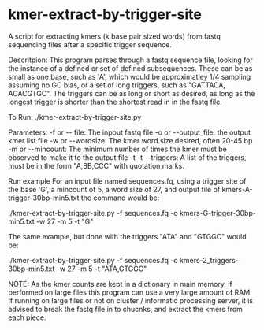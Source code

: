 # kmer-extract-by-trigger-site
A script for extracting kmers (k base pair sized words) from fastq sequencing files after a specific trigger sequence.

Descritpion:
This program parses through a fastq sequence file, looking for the instance of a defined
or set of defined subsequences. These can be as small as one base, such as 'A', which
would be approximatley 1/4 sampling assuming no GC bias, or a set of long triggers, 
such as "GATTACA, ACACGTGC". The triggers can be as long or short as desired, as
long as the longest trigger is shorter than the shortest read in in the fastq file.

To Run:
./kmer-extract-by-trigger-site.py <parameters>

Parameters:
-f or -- file: The inpout fastq file
-o or --output_file: the output kmer list file
-w or --wordsize: The kmer word size desired, often 20-45 bp
-m or --mincount: The minimum number of times the kmer must be observed to make it to the output file
-t -t --triggers: A list of the triggers, must be in the form \"A,BB,CCC\" with quotation marks.

Run example
For an input file named sequences.fq, using a trigger site of the base 'G', a mincount of 5, a word size of 27, and output file of kmers-A-trigger-30bp-min5.txt the command would be:

./kmer-extract-by-trigger-site.py -f sequences.fq -o kmers-G-trigger-30bp-min5.txt -w 27 -m 5 -t "G"

The same example, but done with the triggers "ATA" and "GTGGC" would be:

./kmer-extract-by-trigger-site.py -f sequences.fq -o kmers-2_triggers-30bp-min5.txt -w 27 -m 5 -t "ATA,GTGGC"

NOTE: As the kmer counts are kept in a dictionary in main memory, 
if performed on large files this program can use a very large amount of RAM.
If running on large files or not on cluster / informatic processing server, it is advised
to break the fastq file in to chucnks, and extract the kmers from each piece.


